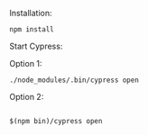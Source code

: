Installation:

```
npm install
```

Start Cypress:

Option 1:
```
./node_modules/.bin/cypress open
```

Option 2:
```

$(npm bin)/cypress open
```

